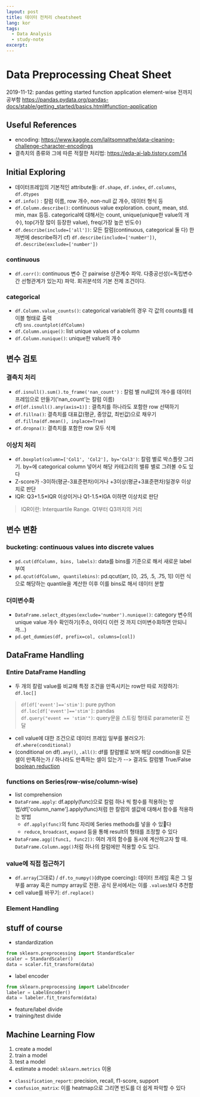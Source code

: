 ```yaml
---
layout: post
title: 데이터 전처리 cheatsheet
lang: kor
tags:
  - Data Analysis
  - study-note
excerpt: 
---
```


# Data Preprocessing Cheat Sheet
2019-11-12: pandas getting started function application element-wise 전까지 공부함 https://pandas.pydata.org/pandas-docs/stable/getting_started/basics.html#function-application

## Useful References
- encoding: https://www.kaggle.com/lalitsomnathe/data-cleaning-challenge-character-encodings  
- 결측치의 종류와 그에 따른 적절한 처리법: https://eda-ai-lab.tistory.com/14



## Initial Exploring
- 데이터프레임의 기본적인 attribute들: `df.shape`, `df.index`, `df.columns`, `df.dtypes`
- `df.info()` : 칼럼 이름, row 개수, non-null 값 개수, 데이터 형식 등
- `df.Column.describe()`: continuous value exploration. count, mean, std. min, max 등등. categorical에 대해서는 count, unique(unique한 value의 개수), top(가장 많이 등장한 value), freq(가장 높은 빈도수)
- `df.describe(include=['all'])`: 모든 칼럼(continuous, categorical 둘 다) 한꺼번에 describe하기 cf) `df.describe(include=['number'])`, `df.describe(exclude=['number'])`

### continuous
- `df.corr()`: continuous 변수 간 pairwise 상관계수 파악. 다중공선성(=독립변수 간 선형관계가 있는지) 파악. 회귀분석의 기본 전제 조건이다.

### categorical
- `df.Column.value_counts()`: categorical variable의 경우 각 값의 counts를 테이블 형태로 출력   
cf) `sns.countplot(dfColumn)`
- `df.Column.unique()`: list unique values of a column
- `df.Column.nunique()`: unique한 value의 개수

## 변수 검토
### 결측치 처리
- `df.isnull().sum().to_frame('nan_count')` : 칼럼 별 null값의 개수를 데이터 프레임으로 만들기('nan_count'는 칼럼 이름)
- `df[df.isnull().any(axis=1)]` : 결측치를 하나라도 포함한 row 선택하기
- `df.fillna()`: 결측치를 대표값(평균, 중앙값, 최빈값)으로 채우기 `df.fillna(df.mean(), inplace=True)` 
- `df.dropna()`: 결측치를 포함한 row 모두 삭제

### 이상치 처리
- `df.boxplot(column=['Col1', 'Col2'], by='Col3')`: 칼럼 별로 박스플랏 그리기. by=에 categorical column 넣어서 해당 카테고리의 밸류 별로 그려볼 수도 있다
- Z-score가 -3이하(평균-3표준편차)이거나 +3이상(평균+3표준편차)일경우 이상치로 판단
- IQR: Q3+1.5\*IQR 이상이거나 Q1-1.5\*IGA 이하면 이상치로 판단
> IQR이란: Interquartile Range. Q1부터 Q3까지의 거리

## 변수 변환
### bucketing: continuous values into discrete values
- `pd.cut(dfColumn, bins, labels)`: data를 bins를 기준으로 해서 새로운 label 부여
- `pd.qcut(dfColumn, quantilebins)`: pd.qcut(arr, [0, .25, .5, .75, 1]) 이런 식으로 해당하는 quantile을 계산한 이후 이를 bins로 해서 데이터 분할

### 더미변수화
- `DataFrame.select_dtypes(exclude='number').nunique()`: category 변수의 unique value 개수 확인하기(주소, 아이디 이런 것 까지 더미변수화하면 안되니까...)
- `pd.get_dummies(df, prefix=col, columns=[col])`

## DataFrame Handling
### Entire DataFrame Handling

- 두 개의 칼럼 value를 비교해 특정 조건을 만족시키는 row만 따로 저장하기: `df.loc[]`  
  
> `df[df['event']=='stim']`: pure python   
> `df.loc[df['event']=='stim']`: pandas  
> `df.query("event == 'stim'")`: query문을 스트링 형태로 parameter로 전달  
  
- cell value에 대한 조건으로 데이터 프레임 일부를 불러오기: `df.where(conditional)`
- (conditional on df)`.any()`, `.all()`: df를 칼럼별로 보며 해당 condition을 모든 셀이 만족하는가 / 하나라도 만족하는 셀이 있는가 --> 결과도 칼럼별 True/False [boolean reduction](
https://pandas.pydata.org/pandas-docs/stable/getting_started/basics.html#boolean-reductions)

### functions on Series(row-wise/column-wise)
- list comprehension
- `DataFrame.apply`: df.apply(func)으로 칼럼 하나 씩 함수를 적용하는 방법/df['column_name'].apply(func)처럼 한 칼럼의 셀값에 대해서 함수를 적용하는 방법
    - `df.apply(func)`의 func 자리에 Series methods를 넣을 수 있다
    - `reduce`, `broadcast`, `expand` 등을 통해 result의 형태를 조정할 수 있다
- `DataFrame.agg([func1, func2])`: 여러 개의 함수를 동시에 계산하고자 할 때. `DataFrame.Column.agg()`처럼 하나의 칼럼에만 적용할 수도 있다.

### value에 직접 접근하기
- `df.array`(그대로) / `df.to_numpy()`(dtype coercing): 데이터 프레임 혹은 그 일부를 array 혹은 numpy array로 전환. 공식 문서에서는 이를 `.values`보다 추천함
- cell value를 바꾸기: `df.replace()`

### Element Handling

## stuff of course
- standardization
```python
from sklearn.preprocessing import StandardScaler
scaler = StandardScaler()
data = scaler.fit_transform(data)
```
- label encoder
```python
from sklearn.preprocessing import LabelEncoder
labeler = LabelEncoder()
data = labeler.fit_transform(data)
```
- feature/label divide
- training/test divide

## Machine Learning Flow
1. create a model
2. train a model
3. test a model
4. estimate a model: `sklearn.metrics` 이용
- `classification_report`: precision, recall, f1-score, support
- `confusion_matrix`: 이를 heatmap으로 그리면 빈도를 더 쉽게 파악할 수 있다
